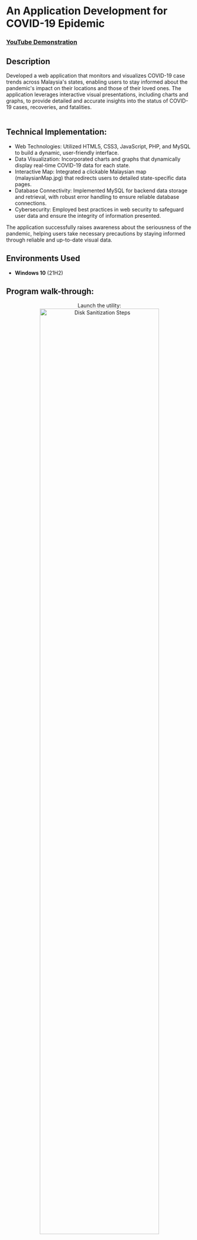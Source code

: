 <h1>
 An Application Development for COVID-19 Epidemic  
</h1>

 ### [YouTube Demonstration](https://youtu.be/7eJexJVCqJo)

<h2>Description</h2>
Developed a web application that monitors and visualizes COVID-19 case trends across Malaysia's states, enabling users to stay informed about the pandemic's impact on their locations and those of their loved ones. The application leverages interactive visual presentations, including charts and graphs, to provide detailed and accurate insights into the status of COVID-19 cases, recoveries, and fatalities.
<br />
<br />

<h2>Technical Implementation:</h2>

- Web Technologies: Utilized HTML5, CSS3, JavaScript, PHP, and MySQL to build a dynamic, user-friendly interface.
- Data Visualization: Incorporated charts and graphs that dynamically display real-time COVID-19 data for each state.
- Interactive Map: Integrated a clickable Malaysian map (malaysianMap.jpg) that redirects users to detailed state-specific data pages.
- Database Connectivity: Implemented MySQL for backend data storage and retrieval, with robust error handling to ensure reliable database connections.
- Cybersecurity: Employed best practices in web security to safeguard user data and ensure the integrity of information presented.

The application successfully raises awareness about the seriousness of the pandemic, helping users take necessary precautions by staying informed through reliable and up-to-date visual data.
<br />

<h2>Environments Used </h2>

- <b>Windows 10</b> (21H2)

<h2>Program walk-through:</h2>

<p align="center">
Launch the utility: <br/>
<img src="https://i.imgur.com/62TgaWL.png" height="80%" width="80%" alt="Disk Sanitization Steps"/>
<br />
<br />
Select the disk:  <br/>
<img src="https://i.imgur.com/tcTyMUE.png" height="80%" width="80%" alt="Disk Sanitization Steps"/>
<br />
<br />
Enter the number of passes: <br/>
<img src="https://i.imgur.com/nCIbXbg.png" height="80%" width="80%" alt="Disk Sanitization Steps"/>
<br />
<br />
Confirm your selection:  <br/>
<img src="https://i.imgur.com/cdFHBiU.png" height="80%" width="80%" alt="Disk Sanitization Steps"/>
<br />
<br />
Wait for process to complete (may take some time):  <br/>
<img src="https://i.imgur.com/JL945Ga.png" height="80%" width="80%" alt="Disk Sanitization Steps"/>
<br />
<br />
Sanitization complete:  <br/>
<img src="https://i.imgur.com/K71yaM2.png" height="80%" width="80%" alt="Disk Sanitization Steps"/>
<br />
<br />
Observe the wiped disk:  <br/>
<img src="https://i.imgur.com/AeZkvFQ.png" height="80%" width="80%" alt="Disk Sanitization Steps"/>
</p>

<!--
 ```diff
- text in red
+ text in green
! text in orange
# text in gray
@@ text in purple (and bold)@@
```
--!>
